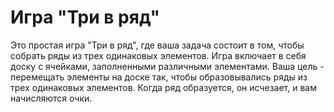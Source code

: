 # Игра "Три в ряд"

Это простая игра "Три в ряд", где ваша задача состоит в том, чтобы собрать ряды из трех одинаковых элементов. 
Игра включает в себя доску с ячейками, заполненными различными элементами.
Ваша цель - перемещать элементы на доске так, чтобы образовывались ряды из трех одинаковых элементов.
Когда ряд образуется, он исчезает, и вам начисляются очки.
